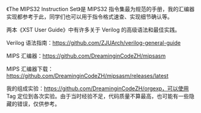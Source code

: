 《The MIPS32 Instruction Set》是 MIPS32 指令集最为规范的手册，我的汇编器实现都参考于此，同学们也可以用于指令格式速查、实现细节确认等。

两本《XST User Guide》中有许多关于 Verilog 的高级语法和最佳实践。

Verilog 语法指南：https://github.com/ZJUArch/verilog-general-guide

MIPS 汇编器：https://github.com/DreaminginCodeZH/mipsasm

MIPS 汇编器下载：https://github.com/DreaminginCodeZH/mipsasm/releases/latest

我的组成实验：https://github.com/DreaminginCodeZH/orgexp，可以使用 Tag 定位到各次实验。由于当时经验不足，代码质量不算最高，也可能有一些隐藏的错误，仅供参考。
